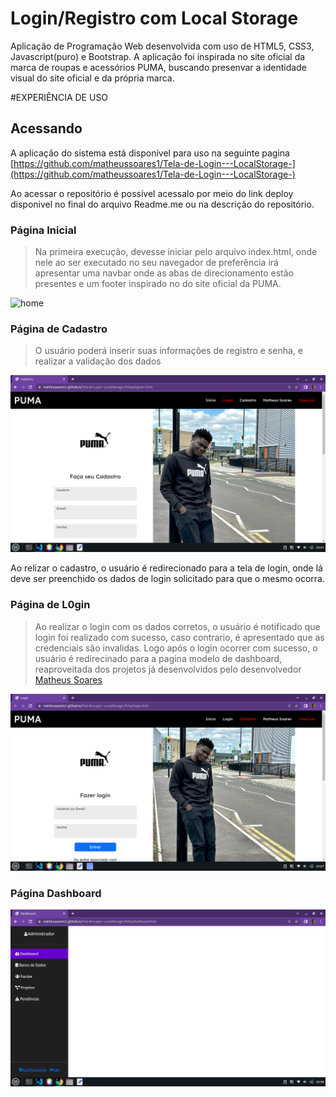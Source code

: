 # Login/Registro com Local Storage

Aplicação de Programação Web desenvolvida com uso de HTML5, CSS3, Javascript(puro) e Bootstrap. A aplicação foi inspirada no site oficial da marca de roupas e acessórios PUMA, buscando presenvar a identidade visual do site oficial e da própria marca.


#EXPERIÊNCIA DE USO

## Acessando

A aplicação do sistema está disponível para uso na seguinte pagina [https://github.com/matheussoares1/Tela-de-Login---LocalStorage-](https://github.com/matheussoares1/Tela-de-Login---LocalStorage-)

Ao acessar o repositório é possível acessalo por meio do link deploy disponivel no final do arquivo Readme.me ou na descrição do repositório.

### Página Inicial

>Na primeira execução, devesse iniciar pelo arquivo index.html, onde nele ao ser executado no seu navegador de preferência irá apresentar uma navbar onde as abas de direcionamento estão presentes e um footer inspirado no do site oficial da PUMA.

![home]()


### Página de Cadastro

> O usuário poderá inserir suas informações de registro e senha, e realizar a validação dos dados

![register](https://github.com/matheussoares1/Tela-de-Login---LocalStorage-/blob/main/IMG/cadastro.png?raw=true)

Ao relizar o cadastro, o usuário é redirecionado para a tela de login, onde lá deve ser preenchido os dados de login solicitado para que o mesmo ocorra.

### Página de L0gin

> Ao realizar o login com os dados corretos, o usuário é notificado que login foi realizado com sucesso, caso contrario, é apresentado que as credenciais são invalidas. Logo após o login ocorrer com sucesso, o usuário é redirecinado para a pagina modelo de dashboard, reaproveitada dos projetos já desenvolvidos pelo desenvolvedor [Matheus Soares](https://github.com/matheussoares1/)

![login](https://github.com/matheussoares1/Tela-de-Login---LocalStorage-/blob/main/IMG/login.png?raw=true)

### Página Dashboard

![login](https://github.com/matheussoares1/Tela-de-Login---LocalStorage-/blob/main/IMG/dashboard.png?raw=true)
